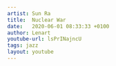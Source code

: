 ```yaml
---
artist: Sun Ra
title:  Nuclear War
date:   2020-06-01 08:33:33 +0100
author: Lenart
youtube-url: lsPrINajncU
tags: jazz
layout: youtube
---
```


